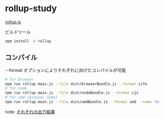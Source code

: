 # rollup-study

[rollup\.js](https://rollupjs.org/guide/en/)

ビルドツール

```bash
npm install -D rollup
```

## コンパイル

--format オプションによりそれぞれに向けたコンパイルが可能

```bash
# for browser
npm run rollup main.js --file dist/browserBundle.js --format iife
# for node
npm run rollup main.js --file dist/nodeBundle.js --format cjs
# for umd (browser node)
npm run rollup main.js --file dist/umdBundle.js --format umd --name "myBundle"
```

note: [それぞれの出力結果](./docs/compiledResult.md)
